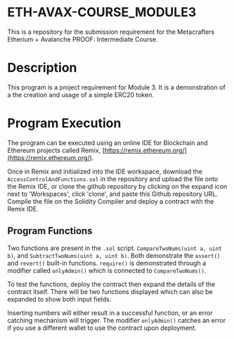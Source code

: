 # ETH-AVAX-COURSE_MODULE3
This is a repository for the submission requirement for the Metacrafters Etherium + Avalanche PROOF: Intermediate Course.

# Description
This program is a project requirement for Module 3. It is a demonstration of a the creation and usage of a simple ERC20 token.

# Program Execution
The program can be executed using an online IDE for Blockchain and Ethereum projects called Remix, [https://remix.ethereum.org/](https://remix.ethereum.org/).

Once in Remix and initialized into the IDE workspace, download the `AccessControlAndFunctions.sol` in the repository and upload the file onto the Remix IDE, or clone the github repository by clicking on the expand icon next to 'Workspaces', click 'clone', and paste this Github repository URL. Compile the file on the Solidity Compiler and deploy a contract with the Remix IDE.

## Program Functions
Two functions are present in the `.sol` script. `CompareTwoNums(uint a, uint b)`, and `SubtractTwoNums(uint a, uint b)`. Both demonstrate the `assert()` and `revert()` built-in functions. `require()` is demonstrated through a modifier called `onlyAdmin()` which is connected to `CompareTwoNums()`. 

To test the functions, deploy the contract then expand the details of the contract itself. There will be two functions displayed which can also be expanded to show both input fields. 

Inserting numbers will either result in a successful function, or an error catching mechanism will trigger. The modifier `onlyAdmin()` catches an error if you use a different wallet to use the contract upon deployment.
